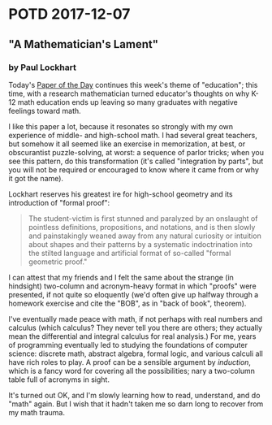 # POTD 2017-12-07
## "A Mathematician's Lament"
### by Paul Lockhart

Today's [Paper of the Day](https://www.maa.org/external_archive/devlin/LockhartsLament.pdf) continues this week's theme of "education"; this time, with a research mathematician turned educator's thoughts on why K-12 math education ends up leaving so many graduates with negative feelings toward math.

I like this paper a lot, because it resonates so strongly with my own experience of middle- and high-school math.
I had several great teachers, but somehow it all seemed like an exercise in memorization, at best, or obscurantist puzzle-solving, at worst: a sequence of parlor tricks; when you see this pattern, do this transformation (it's called "integration by parts", but you will not be required or encouraged to know where it came from or why it got the name).

Lockhart reserves his greatest ire for high-school geometry and its introduction of "formal proof":
> The  student-victim is first stunned and paralyzed by an onslaught
> of pointless definitions, propositions, and notations, and is then slowly
> and painstakingly  weaned  away  from any natural curiosity or intuition 
> about shapes and their patterns by a systematic indoctrination into the
> stilted language and artificial format of so-called "formal geometric proof."

I can attest that my friends and I felt the same about the strange (in hindsight) two-column and acronym-heavy format in which "proofs" were presented, if not quite so eloquently (we'd often give up halfway through a homework exercise and cite the "BOB", as in "back of book", theorem).

I've eventually made peace with math, if not perhaps with real numbers and calculus (which calculus? They never tell you there are others; they actually mean the differential and integral calculus for real analysis.)
For me, years of programming eventually led to studying the foundations of computer science: discrete math, abstract algebra, formal logic, and various calculi all have rich roles to play.
A proof can be a sensible argument by *induction*, which is a fancy word for covering all the possibilities; nary a two-column table full of acronyms in sight.

It's turned out OK, and I'm slowly learning how to read, understand, and do "math" again. But I wish that it hadn't taken me so darn long to recover from my math trauma.
